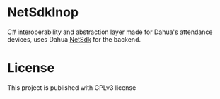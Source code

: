 # NetSdkInop

C# interoperability and abstraction layer made for Dahua's attendance devices, uses Dahua [NetSdk](https://www.dahuasecurity.com/support/downloadCenter/download-search?keyword=Sdk&us) for the backend.


# License
This project is published with GPLv3 license

